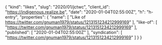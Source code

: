 {
  "kind": "likes",
  "slug": "2020/01/jctwc",
  "client_id": "https://indigenous.realize.be",
  "date": "2020-01-04T02:55:00Z",
  "h": "h-entry",
  "properties": {
    "name": [
      "Like of https://twitter.com/gnuman1979/status/1213151234212999169"
    ],
    "like-of": [
      "https://twitter.com/gnuman1979/status/1213151234212999169"
    ],
    "published": [
      "2020-01-04T02:55:00Z"
    ],
    "syndication": [
      "https://twitter.com/gnuman1979/status/1213151234212999169"
    ]
  }
}
